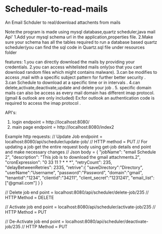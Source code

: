 # Scheduler-to-read-mails
An Email Schduler to real/download attachents from mails
  
Note:the program is made using mysql database,quartz scheduler,java mail Api'
1.Add your mysql schema  url in the application,properties file.
2.Make sure your schema has all the tables required to run a database based quartz scheduler(you can find the sql code in Quartz.sql file under resources folder
  
  
features:
1.you can directly download the mails by providing your credentials.
2.you can access whitelisted mails only(so that you cant download random files which might contains malware).
3.can be modifies to access ,mail with a specific subject pattern for further better security .
3.can Schedule to download at a specific time or in intervals .
4.can delete,activate,deactivate,update and delete your job .
5. specific domain mails can also be access as every mail domain has different imap protocol.(gmail & outlook are only included)
Ex:for outlook an authentication code is required to access the imap protocol .

API's:
1. login endpoint = http://localhost:8080/
2. main page endpoint = http://localhost:8080/index2

Example http requests:
// Update Job endpoint = localhost:8080/api/scheduler/update-job/
// HTTP method = PUT
// For updating a job get the entire request body using get-job details end point and make necessary changes
// Json body =
{
    "jobName": "email Schedule 2",
    "description": "This job is to download  the gmail attachments.2",
    "cronExpression": "0 33 11 ? * * *",
    "retryCount": 235,
    "delayBetweenRetries": 2335,
  "retrive":{
        "saveDirectory":"Directory",
        "userName":"Username",
        "password":"Password",
        "domain":"gmail",
        "tenantid":"1234",
        "clientid":"34211",
        "client_secret":"1231241",
        "email_list":["@gmail.com"]
  }
}

// Delete job end point = localhost:8080/api/scheduler/delete-job/235
// HTTP Method = DELETE

// Activate job end point = localhost:8080/api/scheduler/activate-job/235
// HTTP Method = PUT

// De-Activate job end point = localhost:8080/api/scheduler/deactivate-job/235
// HTTP Method = PUT
